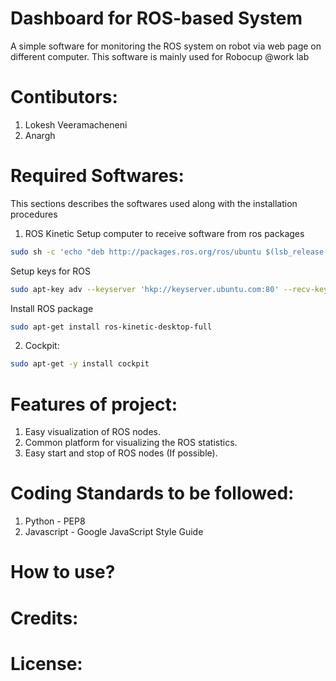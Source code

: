 # Dashboard for ROS-based System

A simple software for monitoring the ROS system on robot via web page on different computer. This software is mainly used for Robocup @work lab

# Contibutors:
1. Lokesh Veeramacheneni
2. Anargh

# Required Softwares:
This sections describes the softwares used along with the installation procedures
1. ROS Kinetic
Setup computer to receive software from ros packages
```bash
sudo sh -c 'echo "deb http://packages.ros.org/ros/ubuntu $(lsb_release -sc) main" > /etc/apt/sources.list.d/ros-latest.list'
```
Setup keys for ROS
```bash
sudo apt-key adv --keyserver 'hkp://keyserver.ubuntu.com:80' --recv-key C1CF6E31E6BADE8868B172B4F42ED6FBAB17C654
```
Install ROS package
```bash
sudo apt-get install ros-kinetic-desktop-full
```
2. Cockpit:
```bash
sudo apt-get -y install cockpit
```
# Features of project:
1. Easy visualization of ROS nodes.
2. Common platform for visualizing the ROS statistics.
3. Easy start and stop of ROS nodes (If possible).

# Coding Standards to be followed:
1. Python - PEP8
2. Javascript - Google JavaScript Style Guide

# How to use?

# Credits:

# License:
